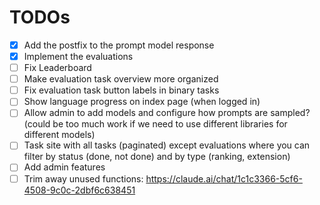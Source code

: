 # TODOs

- [X] Add the postfix to the prompt model response
- [X] Implement the evaluations
- [ ] Fix Leaderboard
- [ ] Make evaluation task overview more organized
- [ ] Fix evaluation task button labels in binary tasks
- [ ] Show language progress on index page (when logged in)
- [ ] Allow admin to add models and configure how prompts are sampled? (could be too much work if we need to use different libraries for different models)
- [ ] Task site with all tasks (paginated) except evaluations where you can filter by status (done, not done) and by type (ranking, extension)
- [ ] Add admin features
- [ ] Trim away unused functions: https://claude.ai/chat/1c1c3366-5cf6-4508-9c0c-2dbf6c638451